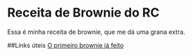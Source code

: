 # Receita de Brownie do RC
Essa é minha receita de brownie, que me dá uma grana extra.

##Links úteis
[O primeiro brownie já feito](https://www.perfetto.com.br/tudo-sobre-o-brownie-de-onde-veio-e-como-incluir-em-receitas/)
